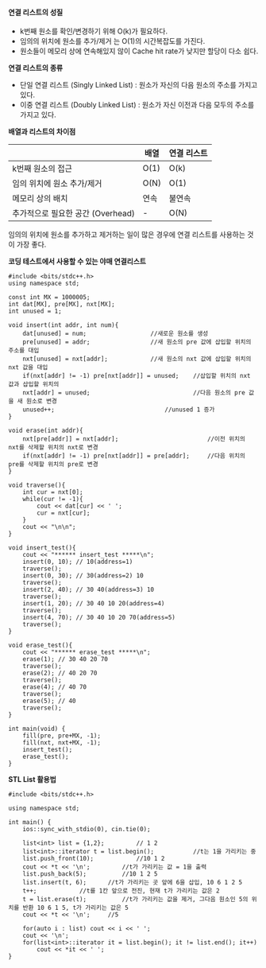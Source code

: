 #### **연결 리스트의 성질**

-   k번째 원소를 확인/변경하기 위해 O(k)가 필요하다.
-   임의의 위치에 원소를 추가/제거 는 O(1)의 시간복잡도를 가진다.
-   원소들이 메모리 상에 연속해있지 않이 Cache hit rate가 낮지만 할당이 다소 쉽다.

**연결 리스트의 종류**

-   단일 연결 리스트 (Singly Linked List) : 원소가 자신의 다음 원소의 주소를 가지고 있다.
-   이중 연결 리스트 (Doubly Linked List) : 원소가 자신 이전과 다음 모두의 주소를 가지고 있다.

**배열과 리스트의 차이점**

|   | 배열 | 연결 리스트 |
| --- | --- | --- |
| k번째 원소의 접근 | O(1) | O(k) |
| 임의 위치에 원소 추가/제거 | O(N) | O(1) |
| 메모리 상의 배치 | 연속 | 불연속 |
| 추가적으로 필요한 공간 (Overhead) | \- | O(N) |

임의의 위치에 원소를 추가하고 제거하는 일이 많은 경우에 연결 리스트를 사용하는 것이 가장 좋다.

**코딩 테스트에서 사용할 수 있는 야매 연결리스트**

```
#include <bits/stdc++.h>
using namespace std;

const int MX = 1000005;
int dat[MX], pre[MX], nxt[MX];
int unused = 1;

void insert(int addr, int num){
    dat[unused] = num;                  //새로운 원소를 생성
    pre[unused] = addr;                 //새 원소의 pre 값에 삽입할 위치의 주소를 대입
    nxt[unused] = nxt[addr];            //새 원소의 nxt 값에 삽입할 위치의 nxt 값을 대입
    if(nxt[addr] != -1) pre[nxt[addr]] = unused;    //삽입할 위치의 nxt 값과 삽입할 위치의
    nxt[addr] = unused;                             //다음 원소의 pre 값을 새 원소로 변경
    unused++;                               //unused 1 증가
}

void erase(int addr){
    nxt[pre[addr]] = nxt[addr];                         //이전 위치의 nxt를 삭제할 위치의 nxt로 변경
    if(nxt[addr] != -1) pre[nxt[addr]] = pre[addr];     //다음 위치의 pre를 삭제할 위치의 pre로 변경
}

void traverse(){
    int cur = nxt[0];
    while(cur != -1){
        cout << dat[cur] << ' ';
        cur = nxt[cur];
    }
    cout << "\n\n";
}

void insert_test(){
    cout << "****** insert_test *****\n";
    insert(0, 10); // 10(address=1)
    traverse();
    insert(0, 30); // 30(address=2) 10
    traverse();
    insert(2, 40); // 30 40(address=3) 10
    traverse();
    insert(1, 20); // 30 40 10 20(address=4)
    traverse();
    insert(4, 70); // 30 40 10 20 70(address=5)
    traverse();
}

void erase_test(){
    cout << "****** erase_test *****\n";
    erase(1); // 30 40 20 70
    traverse();
    erase(2); // 40 20 70
    traverse();
    erase(4); // 40 70
    traverse();
    erase(5); // 40
    traverse();
}

int main(void) {
    fill(pre, pre+MX, -1);
    fill(nxt, nxt+MX, -1);
    insert_test();
    erase_test();
}
```

**STL List 활용법**

```
#include <bits/stdc++.h>

using namespace std;

int main() {
    ios::sync_with_stdio(0), cin.tie(0);

    list<int> list = {1,2};         // 1 2
    list<int>::iterator t = list.begin();           //t는 1을 가리키는 중
    list.push_front(10);            //10 1 2
    cout << *t << '\n';         //t가 가리키는 값 = 1을 출력
    list.push_back(5);          //10 1 2 5
    list.insert(t, 6);      //t가 가리키는 곳 앞에 6을 삽입, 10 6 1 2 5
    t++;            //t를 1칸 앞으로 전진, 현재 t가 가리키는 값은 2
    t = list.erase(t);          //t가 가리키는 값을 제거, 그다음 원소인 5의 위치를 반환 10 6 1 5, t가 가리키는 값은 5
    cout << *t << '\n';     //5
    
    for(auto i : list) cout << i << ' ';
    cout << '\n';
    for(list<int>::iterator it = list.begin(); it != list.end(); it++)
        cout << *it << ' ';
}
```